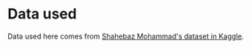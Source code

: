 # Data used
Data used here comes from [Shahebaz Mohammad's dataset in Kaggle](https://www.kaggle.com/datasets/shaz13/real-world-documents-collections).